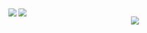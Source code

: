 <a>
  <img align="center" src="https://github-readme-stats.vercel.app/api/pin/?username=keeplearning-again" />
</a>
<a>
  <img align="center" src="https://github-readme-stats.vercel.app/api/pin/?username=keeplearning-again" />
</a>

<!--
**keeplearning-again/keeplearning-again** is a ✨ _special_ ✨ repository because its `README.md` (this file) appears on your GitHub profile.

Here are some ideas to get you started:

- 🔭 I’m currently working on ...
- 🌱 I’m currently learning ...
- 👯 I’m looking to collaborate on ...
- 🤔 I’m looking for help with ...
- 💬 Ask me about ...
- 📫 How to reach me: ...
- 😄 Pronouns: ...
- ⚡ Fun fact: ...
-->
<div align="center"> <img src="https://metrics.lecoq.io/keeplearning-again?template=classic&base=header%2C%20activity%2C%20community%2C%20repositories%2C%20metadata&base.indepth=false&base.hireable=false&base.skip=false&config.timezone=Asia%2FHong_Kong"></div>
